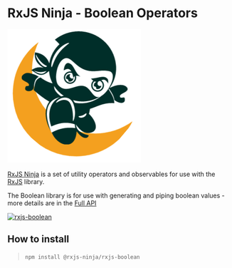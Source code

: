 # RxJS Ninja - Boolean Operators

![The RXJS Ninja Logo](https://raw.githubusercontent.com/rxjs-ninja/rxjs-ninja/master/assets/logo.png)

[RxJS Ninja](http://rxjs.ninja) is a set of utility operators and observables for use with the [RxJS](https://rxjs.dev) library.

The Boolean library is for use with generating and piping boolean values - more details are in the [Full API](https://rxjs.ninja/modules/boolean.html)

[![rxjs-boolean](https://img.shields.io/npm/v/@rxjs-ninja/rxjs-boolean?label=rxjs-boolean)](https://www.npmjs.com/package/@rxjs-ninja/rxjs-boolean)

## How to install

> `npm install @rxjs-ninja/rxjs-boolean`

